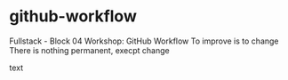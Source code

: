 # github-workflow
Fullstack - Block 04 Workshop: GitHub Workflow
To improve is to change
There is nothing permanent, execpt change

text
